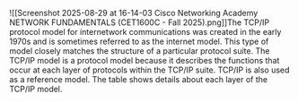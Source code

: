 ![[Screenshot 2025-08-29 at 16-14-03 Cisco Networking Academy NETWORK FUNDAMENTALS (CET1600C - Fall 2025).png]]The TCP/IP protocol model for internetwork communications was created in the early 1970s and is sometimes referred to as the internet model. This type of model closely matches the structure of a particular protocol suite. The TCP/IP model is a protocol model because it describes the functions that occur at each layer of protocols within the TCP/IP suite. TCP/IP is also used as a reference model. The table shows details about each layer of the TCP/IP model.